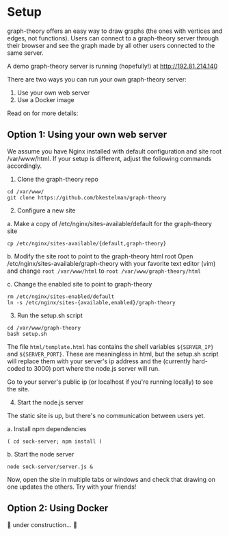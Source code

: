 # Setup

graph-theory offers an easy way to draw graphs (the ones with vertices and edges, not functions). Users can connect to a graph-theory server through their browser and see the graph made by all other users connected to the same server. 

A demo graph-theory server is running (hopefully!) at http://192.81.214.140

There are two ways you can run your own graph-theory server:
1. Use your own web server 
2. Use a Docker image

Read on for more details:

## Option 1: Using your own web server

We assume you have Nginx installed with default configuration and site root /var/www/html. If your setup is different, adjust the following commands accordingly.

1. Clone the graph-theory repo
```
cd /var/www/
git clone https://github.com/bkestelman/graph-theory
```

2. Configure a new site

a. Make a copy of /etc/nginx/sites-available/default for the graph-theory site 
```
cp /etc/nginx/sites-available/{default,graph-theory}
```
b. Modify the site root to point to the graph-theory html root 
Open /etc/nginx/sites-available/graph-theory with your favorite text editor (vim) and change `root /var/www/html` to `root /var/www/graph-theory/html`

c. Change the enabled site to point to graph-theory
```
rm /etc/nginx/sites-enabled/default
ln -s /etc/nginx/sites-{available,enabled}/graph-theory 
```

3. Run the setup.sh script
```
cd /var/www/graph-theory
bash setup.sh
```
The file `html/template.html` has contains the shell variables `${SERVER_IP}` and `${SERVER_PORT}`. These are meaningless in html, but the setup.sh script will replace them with your server's ip address and the (currently hard-coded to 3000) port where the node.js server will run. 

Go to your server's public ip (or localhost if you're running locally) to see the site.

4. Start the node.js server

The static site is up, but there's no communication between users yet. 

a. Install npm dependencies
```
( cd sock-server; npm install )
```
b. Start the node server
```
node sock-server/server.js &
```

Now, open the site in multiple tabs or windows and check that drawing on one updates the others. Try with your friends!

## Option 2: Using Docker 

:construction: under construction... :construction:

